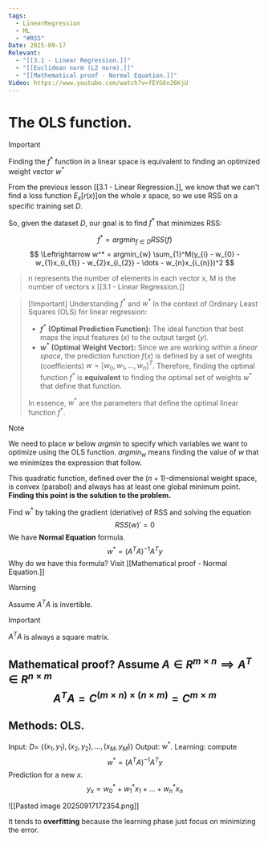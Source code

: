 ```yaml
---
tags:
  - LinearRegression
  - ML
  - "#RSS"
Date: 2025-09-17
Relevant:
  - "[[3.1 - Linear Regression.]]"
  - "[[Euclidean norm (L2 norm).]]"
  - "[[Mathematical proof - Normal Equation.]]"
Video: https://www.youtube.com/watch?v=fEYG6n26KjU
---
```

# The OLS function.

>[!important]
>Finding the $f^*$ function in a linear space is equivalent to finding an optimized weight vector $w^*$ 

From the previous lesson [[3.1 - Linear Regression.]], we know that we can't find a loss function $E_{x}[r(x)]$on the whole $x$ space, so we use RSS on a specific training set $D$.

So, given the dataset $D$, our goal is to find $f^*$ that minimizes RSS:

$$
f^* = argmin_{f \in D}RSS(f)
$$
$$
\Leftrightarrow w^* = argmin_{w} \sum_{1}^M(y_{i} - w_{0} - w_{1}x_{i_{1}} - w_{2}x_{i_{2}} - \dots - w_{n}x_{i_{n}})^2
$$

>n represents the number of elements in each vector x, M is the number of vectors x [[3.1 - Linear Regression.]]

>[!important] Understanding $f^*$ and $w^*$
>In the context of Ordinary Least Squares (OLS) for linear regression:
>
>*   **$f^*$ (Optimal Prediction Function):** The ideal function that best maps the input features ($x$) to the output target ($y$).
>*   **$w^*$ (Optimal Weight Vector):** Since we are working within a *linear space*, the prediction function $f(x)$ is defined by a set of weights (coefficients) $w = [w_0, w_1, \dots, w_n]^T$. Therefore, finding the optimal function $f^*$ is **equivalent** to finding the optimal set of weights $w^*$ that define that function.
>
>In essence, $w^*$ are the parameters that define the optimal linear function $f^*$.

>[!note] 
>We need to place $w$ below *argmin* to specify which variables we want to optimize using the OLS function.
>$argmin_{w}$ means finding the value of $w$ that we minimizes the expression that follow.

This quadratic function, defined over the $(n+1)$-dimensional weight space, is convex (parabol) and always has at least one global minimum point. **Finding this point is the solution to the problem.**

Find $w^*$ by taking the gradient (deriative) of RSS and solving the equation
$$
RSS(w)' = 0
$$
We have **Normal Equation** formula.
$$
w^* = (A^TA)^{-1}A^Ty
$$
Why do we have this formula? Visit [[Mathematical proof - Normal Equation.]]

>[!warning]
>Assume $A^TA$ is invertible.

>[!important]
>$A^TA$ is always a square matrix.

Mathematical proof? Assume $A \in R^{m\times n} \implies A^T \in R^{n \times m}$
$$
A^TA = C^{(m \times n) \times (n \times m)} = C^{m \times m}
$$
---
## Methods: OLS.

Input: $D =$ {$(x_{1}, y_{1}), (x_{2}, y_{2}), \dots, (x_{M}, y_{M})$} 
Output: $w^*$.
Learning: compute
$$
w^* = (A^TA)^{-1}A^Ty
$$
Prediction for a new $x$.
$$
y_{x} = w^*_{0} + w^*_{1}x_{1} +\dots+w^*_{n}x_{n}
$$

![[Pasted image 20250917172354.png]]

It tends to **overfitting** because the learning phase just focus on minimizing the error.